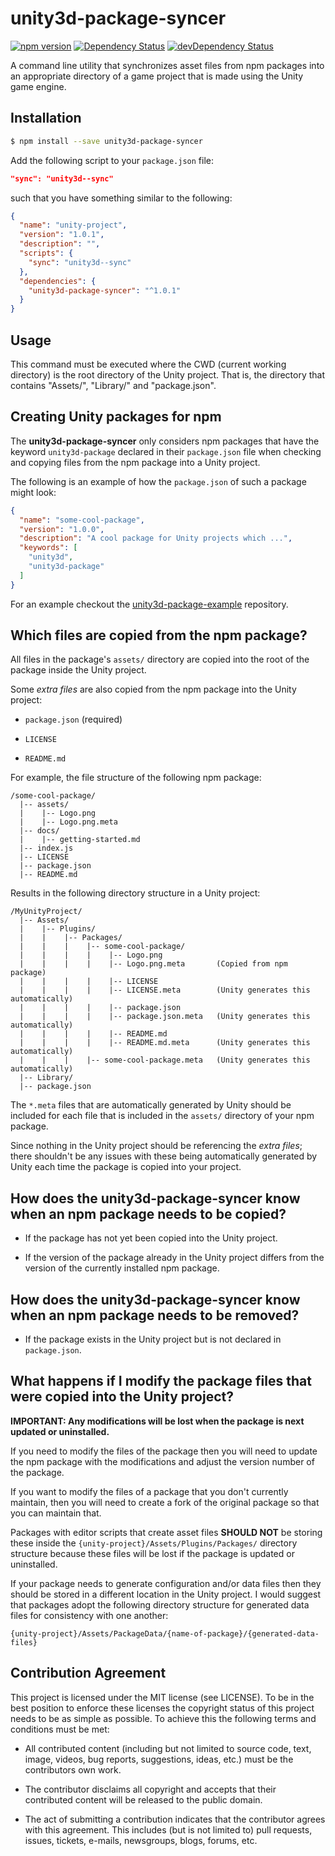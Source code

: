 # unity3d-package-syncer

[![npm version](https://badge.fury.io/js/unity3d-package-syncer.svg)](https://badge.fury.io/js/unity3d-package-syncer)
[![Dependency Status](https://david-dm.org/rotorz/unity3d-package-syncer.svg)](https://david-dm.org/rotorz/unity3d-package-syncer)
[![devDependency Status](https://david-dm.org/rotorz/unity3d-package-syncer/dev-status.svg)](https://david-dm.org/rotorz/unity3d-package-syncer#info=devDependencies)

A command line utility that synchronizes asset files from npm packages into an appropriate
directory of a game project that is made using the Unity game engine.


## Installation

```sh
$ npm install --save unity3d-package-syncer
```

Add the following script to your `package.json` file:

```json
"sync": "unity3d--sync"
```

such that you have something similar to the following:

```json
{
  "name": "unity-project",
  "version": "1.0.1",
  "description": "",
  "scripts": {
    "sync": "unity3d--sync"
  },
  "dependencies": {
    "unity3d-package-syncer": "^1.0.1"
  }
}
```


## Usage

This command must be executed where the CWD (current working directory) is the root
directory of the Unity project. That is, the directory that contains "Assets/", "Library/"
and "package.json".


## Creating Unity packages for npm

The **unity3d-package-syncer** only considers npm packages that have the keyword
`unity3d-package` declared in their `package.json` file when checking and copying files
from the npm package into a Unity project.

The following is an example of how the `package.json` of such a package might look:

```json
{
  "name": "some-cool-package",
  "version": "1.0.0",
  "description": "A cool package for Unity projects which ...",
  "keywords": [
    "unity3d",
    "unity3d-package"
  ]
}
```

For an example checkout the [unity3d-package-example](https://github.com/rotorz/unity3d-package-example) repository.


## Which files are copied from the npm package?

All files in the package's `assets/` directory are copied into the root of the package
inside the Unity project.

Some *extra files* are also copied from the npm package into the Unity project:

  - `package.json` (required)

  - `LICENSE`

  - `README.md`

For example, the file structure of the following npm package:

```
/some-cool-package/
  |-- assets/
  |    |-- Logo.png
  |    |-- Logo.png.meta
  |-- docs/
  |    |-- getting-started.md
  |-- index.js
  |-- LICENSE
  |-- package.json
  |-- README.md
```

Results in the following directory structure in a Unity project:

```
/MyUnityProject/
  |-- Assets/
  |    |-- Plugins/
  |    |    |-- Packages/
  |    |    |    |-- some-cool-package/
  |    |    |    |    |-- Logo.png
  |    |    |    |    |-- Logo.png.meta       (Copied from npm package)
  |    |    |    |    |-- LICENSE
  |    |    |    |    |-- LICENSE.meta        (Unity generates this automatically)
  |    |    |    |    |-- package.json
  |    |    |    |    |-- package.json.meta   (Unity generates this automatically)
  |    |    |    |    |-- README.md
  |    |    |    |    |-- README.md.meta      (Unity generates this automatically)
  |    |    |    |-- some-cool-package.meta   (Unity generates this automatically)
  |-- Library/
  |-- package.json
```

The `*.meta` files that are automatically generated by Unity should be included for each
file that is included in the `assets/` directory of your npm package.

Since nothing in the Unity project should be referencing the *extra files*; there
shouldn't be any issues with these being automatically generated by Unity each time the
package is copied into your project.


## How does the **unity3d-package-syncer** know when an npm package needs to be copied?

- If the package has not yet been copied into the Unity project.

- If the version of the package already in the Unity project differs from the version of
  the currently installed npm package.


## How does the **unity3d-package-syncer** know when an npm package needs to be removed?

- If the package exists in the Unity project but is not declared in `package.json`.


## What happens if I modify the package files that were copied into the Unity project?

**IMPORTANT: Any modifications will be lost when the package is next updated or uninstalled.**

If you need to modify the files of the package then you will need to update the npm
package with the modifications and adjust the version number of the package.

If you want to modify the files of a package that you don't currently maintain, then you
will need to create a fork of the original package so that you can maintain that.

Packages with editor scripts that create asset files **SHOULD NOT** be storing these
inside the `{unity-project}/Assets/Plugins/Packages/` directory structure because these
files will be lost if the package is updated or uninstalled.

If your package needs to generate configuration and/or data files then they should be
stored in a different location in the Unity project. I would suggest that packages adopt
the following directory structure for generated data files for consistency with one
another:

```
{unity-project}/Assets/PackageData/{name-of-package}/{generated-data-files}
```


## Contribution Agreement

This project is licensed under the MIT license (see LICENSE). To be in the best
position to enforce these licenses the copyright status of this project needs to
be as simple as possible. To achieve this the following terms and conditions
must be met:

- All contributed content (including but not limited to source code, text,
  image, videos, bug reports, suggestions, ideas, etc.) must be the
  contributors own work.

- The contributor disclaims all copyright and accepts that their contributed
  content will be released to the public domain.

- The act of submitting a contribution indicates that the contributor agrees
  with this agreement. This includes (but is not limited to) pull requests, issues,
  tickets, e-mails, newsgroups, blogs, forums, etc.
